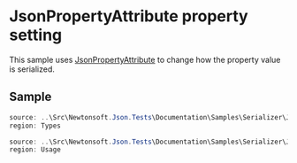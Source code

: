 ﻿# JsonPropertyAttribute property setting

This sample uses [JsonPropertyAttribute](T:Newtonsoft.Json.JsonPropertyAttribute) to change how the property value is serialized.

## Sample

```csharp Types
source: ..\Src\Newtonsoft.Json.Tests\Documentation\Samples\Serializer\JsonPropertyPropertyLevelSetting.cs
region: Types
```

```csharp Usage
source: ..\Src\Newtonsoft.Json.Tests\Documentation\Samples\Serializer\JsonPropertyPropertyLevelSetting.cs
region: Usage
```
